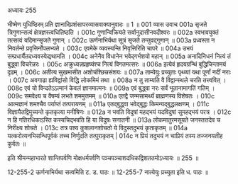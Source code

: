 अध्यायः 255

भीष्मेण युधिष्ठिरम् प्रति ज्ञानादिप्रशंसापरव्यासवाक्यानुवादः ॥ 1 ॥
001	व्यास उवाच 
001a	सृजते त्रिगुणान्सत्वं क्षेत्रज्ञस्त्वधितिष्ठति ।
001c	गुणान्विक्रियते सर्वानुदासीनवदीश्वरः ॥
002a	स्वभावयुक्तं तत्सत्वं यदिमान्सृजते गुणान् ।
002c	ऊर्णनाभिर्यथा सूत्रं सृजते तन्तुवद्गुणान् ॥
003a	प्रध्वस्ता न निवर्तन्ते प्रवृत्तिर्नोपलभ्यते ।
003c	एवमेके व्यवस्यन्ति निवृत्तिरिति चापरे ॥
004a	उभयं सम्प्रधार्यैतदध्यवस्येद्यथामति ।
004c	अनेनैव विधानेन भवेद्गर्भशयो महान् ॥
005a	अनादिनिधनं नित्यं तं बुद्ध्वा विचरेन्नरः ।
005c	अक्रुध्यन्नप्रहृष्यंश्च नित्यं विगतमत्सरः ॥
006a	इत्येवं हृदयग्रन्थिं बुद्धिचिन्तामयं दृढम् ।
006c	अतीत्य सुखमासीत अशोचंश्छिन्नसंशयः ॥
007a	ताम्येयुः प्रच्युताः पृथ्व्यां यथा पूर्णां नदीं नराः ।
007c	अवगाढा ह्यविद्वांसो विद्धि लोकमिमं तथा ॥
008a	न तु ताम्यति वै विद्वान्स्थले चरति तत्त्ववित् ।
008c	एवं यो विन्दतेऽऽत्मानं केवलं ज्ञानमात्मनः ॥
009a	एवं बुद्ध्वा नरः सर्वं भूतानामागतिं गतिम् ।
009c	समवेक्ष्य च वैषम्यं लभते शममुत्तमम् ॥
010a	एतद्वै जन्मसामर्थ्यं ब्राह्मणस्य विशेषतः ।
010c	आत्मज्ञानं शमश्चैव पर्याप्तं तत्परायणम् ॥
011a	एतद्बुद्ध्वा भवेद्बुद्धः किमन्यद्बुद्धलक्षणम् ।
011c	विज्ञायैतद्विमुच्यन्ते कृतकृत्या मनीषिणः ॥
012a	न भवति विदुषां महद्भयं यदविदुषां सुमहद्भयं परत्र ।
012c	न हि गतिरधिकाऽस्ति कस्यचिद्भवति हि या विदुषः सनातनी ॥
013a	लोकमातुरमसूयते जनस्तत्तदेव च निरीक्ष्य शोचते ।
013c	तत्र पश्य कुशलानशोचतो ये विदुस्तदुभयं कृताकृतम् ॥
014a	यत्करोत्यनभिसन्धिपूर्वकं तच्च निर्णुदति तत्पुराकृतम् |
014c	न प्रियं तदुभयं न चाप्रियं तस्य तज्जनयतीह कुर्वतः ॥ 

इति श्रीमन्महाभारते शान्तिपर्वणि मोक्षधर्मपर्वणि पञ्चपञ्चाशदधिकद्विशततमोऽध्यायः ॥ 255 ॥

12-255-2 ऊर्णनाभिर्यथा सत्वमिति ट. ड. पाठः ॥ 12-255-7 नात्येयुः प्रच्युता इति ध. पाठः ॥
